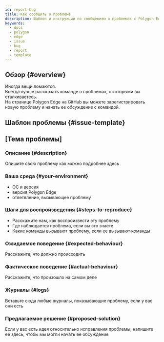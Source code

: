 ```yaml
---
id: report-bug
title: Как сообщить о проблеме
description: Шаблон и инструкции по сообщениям о проблемах с Polygon Edge.
keywords:
  - docs
  - polygon
  - edge
  - issue
  - bug
  - report
  - template
---
```


## Обзор {#overview}

Иногда вещи ломаются. <br />
Всегда лучше рассказать команде о проблемах, с которыми вы сталкиваетесь.<br />
На странице Polygon Edge на GitHub вы можете зарегистрировать новую проблему и начать ее обсуждение с командой.

## Шаблон проблемы {#issue-template}

## [Тема проблемы]

### Описание {#description}

Опишите свою проблему как можно подробнее здесь

### Ваша среда {#your-environment}

* ОС и версия
* версия Polygon Edge
* ответвление, вызывающее проблему

### Шаги для воспроизведения {#steps-to-reproduce}

* Расскажите нам, как воспроизвести эту проблему <br />
* Где наблюдается проблема, если вы это знаете <br />
* Какие команды вызывают проблему, если ее вызывают команды

### Ожидаемое поведение {#expected-behaviour}

Расскажите, что должно проиcходить

### Фактическое поведение {#actual-behaviour}

Расскажите, что произошло на самом деле

### Журналы {#logs}

Вставьте сюда любые журналы, показывающие проблему, если у вас они есть

### Предлагаемое решение {#proposed-solution}

Если у вас есть идея относительно исправления проблемы, напишите ее здесь, чтобы мы могли начать ее обсуждение
